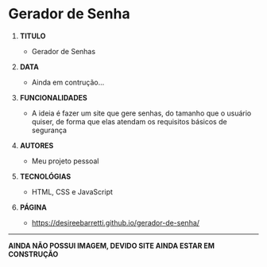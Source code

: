 # Gerador de Senha

1. **TITULO**
   - Gerador de Senhas

2. **DATA**
   - Ainda em contrução...

3. **FUNCIONALIDADES**
   - A ideia é fazer um site que gere senhas, do tamanho que o usuário quiser, de forma que elas atendam os requisitos básicos de segurança

4. **AUTORES**
   - Meu projeto pessoal 

5. **TECNOLÓGIAS**
   - HTML, CSS e JavaScript

6. **PÁGINA**
   - https://desireebarretti.github.io/gerador-de-senha/

---

**AINDA NÃO POSSUI IMAGEM, DEVIDO SITE AINDA ESTAR EM CONSTRUÇÃO**

